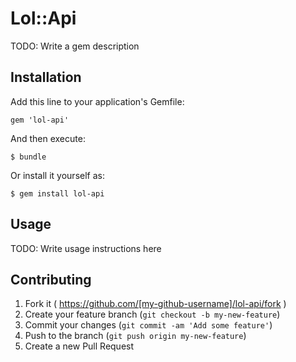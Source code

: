 # Lol::Api

TODO: Write a gem description

## Installation

Add this line to your application's Gemfile:

    gem 'lol-api'

And then execute:

    $ bundle

Or install it yourself as:

    $ gem install lol-api

## Usage

TODO: Write usage instructions here

## Contributing

1. Fork it ( https://github.com/[my-github-username]/lol-api/fork )
2. Create your feature branch (`git checkout -b my-new-feature`)
3. Commit your changes (`git commit -am 'Add some feature'`)
4. Push to the branch (`git push origin my-new-feature`)
5. Create a new Pull Request

